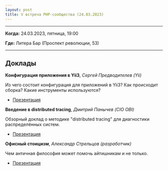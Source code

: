 ```yaml
---
layout: post
title: V встреча PHP-сообщества (24.03.2023)
---
```


---

**Когда:** 24.03.2023, пятница, 19:00

**Где:** Литера Бар (Проспект революции, 53)

---

## Доклады

**Конфигурация приложения в Yii3**, _Сергей Предводителев (Yii)_

Из чего состоит конфигурация для приложений в Yii3? Как происходит сборка? Какие инструменты используются?

- [Презентация](/files/2023/03/yii3-app-configuration.pdf)

**Введение в distributed tracing**, _Дмитрий Панычев (CIO OBI)_

Обзорный доклад о методике "distributed tracing" для диагностики распределённых систем.

- [Презентация](/files/2023/03/distributed-tracing.pdf)

**Офисный стоицизм**, _Александр Стрельцов (разработчик)_

Чем античная философия может помочь айтишникам и не только.

- [Презентация](/files/2023/03/office-stoicism.pdf)